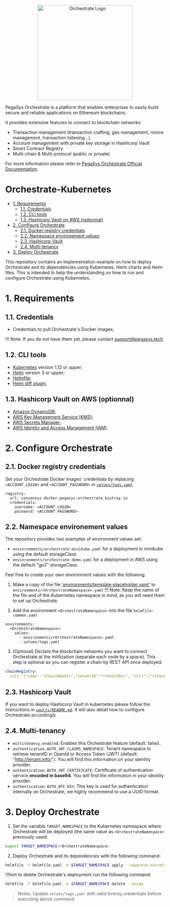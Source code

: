 <p align="center">
  <img src="./orchestrate-logo.png" width="300px" alt="Orchestrate Logo"/>
</p>

PegaSys Orchestrate is a platform that enables enterprises to easily build secure and reliable applications on Ethereum blockchains.

It provides extensive features to connect to blockchain networks:

- Transaction management (transaction crafting, gas management, nonce management, transaction listening...)
- Account management with private key storage in Hashicorp Vault
- Smart Contract Registry
- Multi-chain & Multi-protocol (public or private)

For more information please refer to [PegaSys Orchestrate Official Documentation](https://docs.orchestrate.pegasys.tech/).

<H1>Orchestrate-Kubernetes</H1>

- [1. Requirements](#1-requirements)
  - [1.1. Credentials](#11-credentials)
  - [1.2. CLI tools](#12-cli-tools)
  - [1.3. Hashicorp Vault on AWS (optionnal)](#13-hashicorp-vault-on-aws-optionnal)
- [2. Configure Orchestrate](#2-configure-orchestrate)
  - [2.1. Docker registry credentials](#21-docker-registry-credentials)
  - [2.2. Namespace environement values](#22-namespace-environement-values)
  - [2.3. Hashicorp Vault](#23-hashicorp-vault)
  - [2.4. Multi-tenancy](#24-multi-tenancy)
- [3. Deploy Orchestrate](#3-deploy-orchestrate)

This repository contains an implementation example on how to deploy Orchestrate and its dependencies using Kubernetes, Helm charts and Helm files.
This is intended to help the understanding on how to run and configure Orchestrate using Kubernetes.

# 1. Requirements

## 1.1. Credentials

- Credentials to pull Orchestrate's Docker images;

!!! Note: 
  If you do not have them yet, please contact [support@pegasys.tech](support@pegasys.tech)

## 1.2. CLI tools

- [Kubernetes](https://kubernetes.io/) version 1.12 or upper;
- [Helm](https://helm.sh/) version 3 or upper;
- [Helmfile](https://github.com/roboll/helmfile);
- [Helm diff plugin](https://github.com/databus23/helm-diff).

## 1.3. Hashicorp Vault on AWS (optionnal)

- [Amazon DynamoDB](https://aws.amazon.com/dynamodb/);
- [AWS Key Management Service (KMS)](https://aws.amazon.com/kms/);
- [AWS Secrets Manager](aws.amazon.com/secrets-manager);
- [AWS Identity and Access Management (IAM)](https://aws.amazon.com/iam/).

# 2. Configure Orchestrate

## 2.1. Docker registry credentials

Set your Orchestrate Docker images' credentials by replacing `<ACCOUNT_LOGIN>` and `<ACCOUNT_PASSWORD>` in [`values/tags.yaml`](./values/tags.yaml) 

```helmyaml
registry:
  url: consensys-docker-pegasys-orchestrate.bintray.io
  credentials:
    username: <ACCOUNT_LOGIN>
    password: <ACCOUNT_PASSWORD>
```

## 2.2. Namespace environement values

The repository provides two examples of environment values set:
- `envinronments/orchestrate-minikube.yaml` for a deployment in minikube using the default storageClass
- `envinronments/orchestrate-demo.yaml` for a deployment in AWS using the default "gp2" storageClass

Feel free to create your own environment values with the following:

1. Make a copy of the file ['environments/template-placeholder.yaml'](./environments/template-placeholder.yaml) to `environments/<OrchestrateNamespace>.yaml`
   !!! Note:
    Keep the name of the file and of the Kubernetes namespace in mind, as you will need them to set up Orchestrate.

2. Add the environment `<OrchestrateNamespace>` into the file  `helmfile-common.yaml` 
 
```helmyaml
environments:
  <OrchestrateNamespace>:
    values:
      - environments/<OrchestrateNamespace>.yaml
      - values/tags.yaml
```

3. (Optional) Declare the blockchain networks you want to connect Orchestrate at the initilization (separate each node by a space). This step is optional as you can register a chain by REST API once deployed.

```yaml
chainRegistry:
  init:'{"name":"<ChainName1>","tenantID":"<tenatID1>", "urls":["<ChainURL1A>","<ChainURL1B>"]} {"name":"<ChainName2>","tenantID":"<tenatID2>", "urls":["<ChainURL2A>","<ChainURL2B>"]}}'
```

## 2.3. Hashicorp Vault

If you want to deploy Hashicorp Vault in kubernetes please follow the instructions in [`vaults/README.md`](vaults/). It will also detail how to configure Orchestrate accordingly

## 2.4. Multi-tenancy

- `multitenancy.enabled`: Enables this Orchestrate feature (default: false).
- `authentication.AUTH_JWT_CLAIMS_NAMESPACE`: Tenant namespace to retrieve tenantID in OpenId or Access Token (JWT) (default: "http://tenant.info/"). You will find this information on your identity provider.
- `authentication.AUTH_JWT_CERTIFICATE`: Certificate of authentication service **encoded in base64**. You will find the information in your identity provider.
- `authentication.AUTH_API_KEY`: This key is used for authentication internally on Orchestrate, we highly recommend to use a UUID format.
  
# 3. Deploy Orchestrate

1. Set the variable `TARGET_NAMESPACE` to the Kubernetes namespace where Orchestrate will be deployed (the same value as `<OrchestrateNamespace>` previously used)

```bash
export TARGET_NAMESPACE=<OrchestrateNamespace>
```

2. Deploy Orchestrate and its dependencies with the following command:

```bash
helmfile -f helmfile.yaml -e $TARGET_NAMESPACE apply --suppress-secrets
```

!!!hint
  to delete Orchestrate's deployment run the following command:

```bash
helmfile -f helmfile.yaml -e $TARGET_NAMESPACE delete --purge
```

> Notes: Update `values/tags.yaml` with valid bintray credentials before executing above command